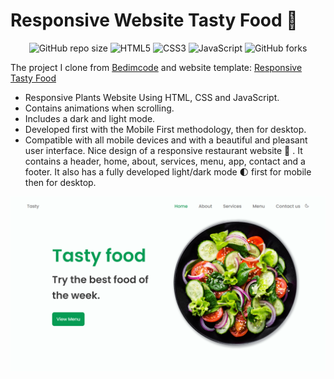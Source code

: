 # Responsive Website Tasty Food 🍕

<div align="center">

![GitHub repo size](https://img.shields.io/github/repo-size/LeHaGiaBao/Tasty-Food?style=for-the-badge)
![HTML5](https://img.shields.io/badge/html5-%23E34F26.svg?style=for-the-badge&logo=html5&logoColor=white)
![CSS3](https://img.shields.io/badge/css3-%231572B6.svg?style=for-the-badge&logo=css3&logoColor=white)
![JavaScript](https://img.shields.io/badge/JavaScript-F7DF1E?style=for-the-badge&logo=javascript&logoColor=black)
![GitHub forks](https://img.shields.io/github/forks/LeHaGiaBao/Tasty-Food?style=for-the-badge)

</div>

The project I clone from [Bedimcode](https://www.youtube.com/c/Bedimcode) and website template: [Responsive Tasty Food](https://youtu.be/5RIFrZEjURA)

- Responsive Plants Website Using HTML, CSS and JavaScript.
- Contains animations when scrolling.
- Includes a dark and light mode.
- Developed first with the Mobile First methodology, then for desktop.
- Compatible with all mobile devices and with a beautiful and pleasant user interface.
Nice design of a responsive restaurant website 🥗 . It contains a header, home, about, services, menu, app, contact and a footer. It also has a fully developed light/dark mode 🌓 first for mobile then for desktop.

![Tasty-food](/preview.png)